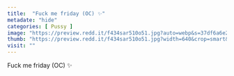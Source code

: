 ```yaml
---
title:  "Fuck me friday (OC) ✨"
metadate: "hide"
categories: [ Pussy ]
image: "https://preview.redd.it/f434sar510o51.jpg?auto=webp&s=37df6a6e297a6990bcb65a0074996dccbbae761c"
thumb: "https://preview.redd.it/f434sar510o51.jpg?width=640&crop=smart&auto=webp&s=040e70a5ee52353ef530eca2b9f4d8869b4b05c1"
visit: ""
---
```

Fuck me friday (OC) ✨
